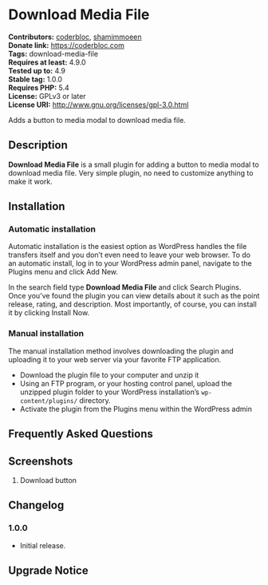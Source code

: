 # Download Media File #
**Contributors:** [coderbloc](https://profiles.wordpress.org/coderbloc), [shamimmoeen](https://profiles.wordpress.org/shamimmoeen)  
**Donate link:** https://coderbloc.com  
**Tags:** download-media-file  
**Requires at least:** 4.9.0  
**Tested up to:** 4.9  
**Stable tag:** 1.0.0  
**Requires PHP:** 5.4  
**License:** GPLv3 or later  
**License URI:** http://www.gnu.org/licenses/gpl-3.0.html  

Adds a button to media modal to download media file.

## Description ##

**Download Media File** is a small plugin for adding a button to media modal to download media file. Very simple plugin, no need to customize anything to make it work.

## Installation ##

### Automatic installation ###

Automatic installation is the easiest option as WordPress handles the file transfers itself and you don’t even need to leave your web browser. To do an automatic install, log in to your WordPress admin panel, navigate to the Plugins menu and click Add New.

In the search field type **Download Media File** and click Search Plugins. Once you’ve found the plugin you can view details about it such as the point release, rating, and description. Most importantly, of course, you can install it by clicking Install Now.

### Manual installation ###

The manual installation method involves downloading the plugin and uploading it to your web server via your favorite FTP application.

* Download the plugin file to your computer and unzip it
* Using an FTP program, or your hosting control panel, upload the unzipped plugin folder to your WordPress installation’s <code>wp-content/plugins/</code> directory.
* Activate the plugin from the Plugins menu within the WordPress admin

## Frequently Asked Questions ##

## Screenshots ##

1. Download button

## Changelog ##

### 1.0.0 ###
* Initial release.

## Upgrade Notice ##
